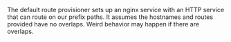 The default route provisioner sets up an nginx service with an HTTP service that can route on our prefix paths. It assumes the hostnames and routes provided have no overlaps. Weird behavior may happen if there are overlaps.